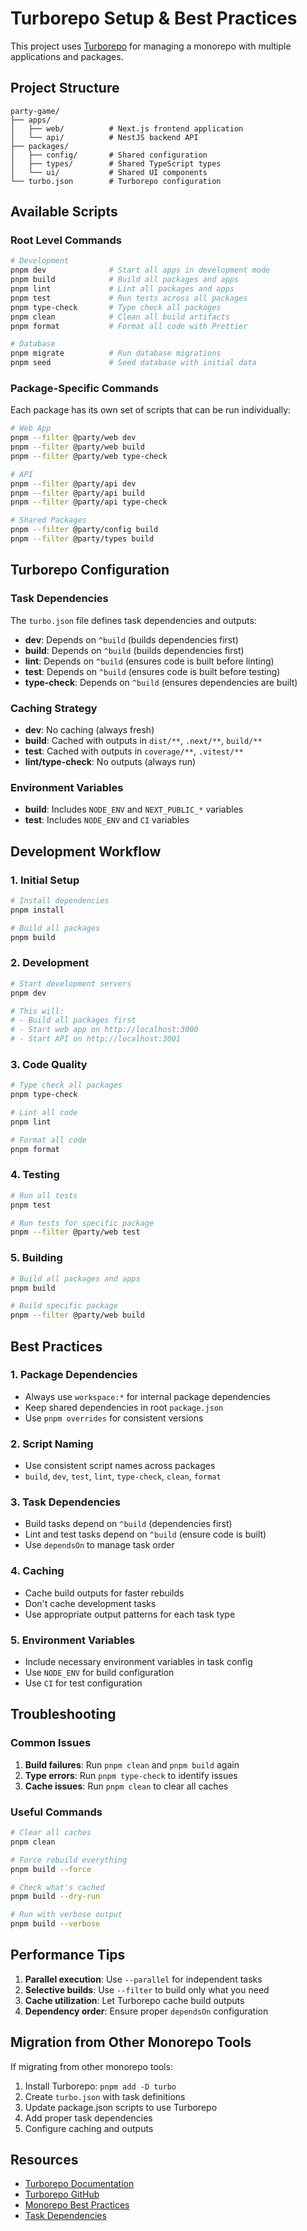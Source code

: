 # Turborepo Setup & Best Practices

This project uses [Turborepo](https://turbo.build/repo) for managing a monorepo with multiple applications and packages.

## Project Structure

```
party-game/
├── apps/
│   ├── web/          # Next.js frontend application
│   └── api/          # NestJS backend API
├── packages/
│   ├── config/       # Shared configuration
│   ├── types/        # Shared TypeScript types
│   └── ui/           # Shared UI components
└── turbo.json        # Turborepo configuration
```

## Available Scripts

### Root Level Commands

```bash
# Development
pnpm dev              # Start all apps in development mode
pnpm build            # Build all packages and apps
pnpm lint             # Lint all packages and apps
pnpm test             # Run tests across all packages
pnpm type-check       # Type check all packages
pnpm clean            # Clean all build artifacts
pnpm format           # Format all code with Prettier

# Database
pnpm migrate          # Run database migrations
pnpm seed             # Seed database with initial data
```

### Package-Specific Commands

Each package has its own set of scripts that can be run individually:

```bash
# Web App
pnpm --filter @party/web dev
pnpm --filter @party/web build
pnpm --filter @party/web type-check

# API
pnpm --filter @party/api dev
pnpm --filter @party/api build
pnpm --filter @party/api type-check

# Shared Packages
pnpm --filter @party/config build
pnpm --filter @party/types build
```

## Turborepo Configuration

### Task Dependencies

The `turbo.json` file defines task dependencies and outputs:

- **dev**: Depends on `^build` (builds dependencies first)
- **build**: Depends on `^build` (builds dependencies first)
- **lint**: Depends on `^build` (ensures code is built before linting)
- **test**: Depends on `^build` (ensures code is built before testing)
- **type-check**: Depends on `^build` (ensures dependencies are built)

### Caching Strategy

- **dev**: No caching (always fresh)
- **build**: Cached with outputs in `dist/**`, `.next/**`, `build/**`
- **test**: Cached with outputs in `coverage/**`, `.vitest/**`
- **lint/type-check**: No outputs (always run)

### Environment Variables

- **build**: Includes `NODE_ENV` and `NEXT_PUBLIC_*` variables
- **test**: Includes `NODE_ENV` and `CI` variables

## Development Workflow

### 1. Initial Setup

```bash
# Install dependencies
pnpm install

# Build all packages
pnpm build
```

### 2. Development

```bash
# Start development servers
pnpm dev

# This will:
# - Build all packages first
# - Start web app on http://localhost:3000
# - Start API on http://localhost:3001
```

### 3. Code Quality

```bash
# Type check all packages
pnpm type-check

# Lint all code
pnpm lint

# Format all code
pnpm format
```

### 4. Testing

```bash
# Run all tests
pnpm test

# Run tests for specific package
pnpm --filter @party/web test
```

### 5. Building

```bash
# Build all packages and apps
pnpm build

# Build specific package
pnpm --filter @party/web build
```

## Best Practices

### 1. Package Dependencies

- Always use `workspace:*` for internal package dependencies
- Keep shared dependencies in root `package.json`
- Use `pnpm overrides` for consistent versions

### 2. Script Naming

- Use consistent script names across packages
- `build`, `dev`, `test`, `lint`, `type-check`, `clean`, `format`

### 3. Task Dependencies

- Build tasks depend on `^build` (dependencies first)
- Lint and test tasks depend on `^build` (ensure code is built)
- Use `dependsOn` to manage task order

### 4. Caching

- Cache build outputs for faster rebuilds
- Don't cache development tasks
- Use appropriate output patterns for each task type

### 5. Environment Variables

- Include necessary environment variables in task config
- Use `NODE_ENV` for build configuration
- Use `CI` for test configuration

## Troubleshooting

### Common Issues

1. **Build failures**: Run `pnpm clean` and `pnpm build` again
2. **Type errors**: Run `pnpm type-check` to identify issues
3. **Cache issues**: Run `pnpm clean` to clear all caches

### Useful Commands

```bash
# Clear all caches
pnpm clean

# Force rebuild everything
pnpm build --force

# Check what's cached
pnpm build --dry-run

# Run with verbose output
pnpm build --verbose
```

## Performance Tips

1. **Parallel execution**: Use `--parallel` for independent tasks
2. **Selective builds**: Use `--filter` to build only what you need
3. **Cache utilization**: Let Turborepo cache build outputs
4. **Dependency order**: Ensure proper `dependsOn` configuration

## Migration from Other Monorepo Tools

If migrating from other monorepo tools:

1. Install Turborepo: `pnpm add -D turbo`
2. Create `turbo.json` with task definitions
3. Update package.json scripts to use Turborepo
4. Add proper task dependencies
5. Configure caching and outputs

## Resources

- [Turborepo Documentation](https://turbo.build/repo/docs)
- [Turborepo GitHub](https://github.com/vercel/turbo)
- [Monorepo Best Practices](https://turbo.build/repo/docs/handbook/monorepos)
- [Task Dependencies](https://turbo.build/repo/docs/core-concepts/monorepos/running-tasks)
